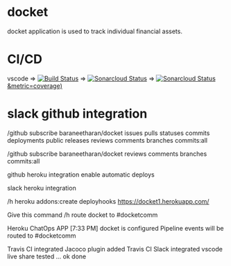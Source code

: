 # docket
docket application is used to track individual financial assets.

# CI/CD
vscode => [![Build Status](https://travis-ci.org/baraneetharan/docket.svg?branch=master)](https://travis-ci.org/baraneetharan/docket) => [![Sonarcloud Status](https://sonarcloud.io/api/project_badges/measure?project=com.kgisl%3Adocket&metric=alert_status)](https://sonarcloud.io/dashboard?id=com.kgisl%3Adocket) => [![Sonarcloud Status](https://sonarcloud.io/api/project_badges/measure?project=com.kgisl%3Adocket)&metric=coverage)](https://sonarcloud.io/dashboard?id=com.kgisl%3Adocket)

# slack github integration
/github subscribe baraneetharan/docket issues pulls statuses commits deployments public releases reviews comments branches commits:all

/github subscribe baraneetharan/docket reviews comments branches commits:all

github heroku integration enable automatic deploys

slack heroku integration

/h heroku addons:create deployhooks https://docket1.herokuapp.com/

Give this command
/h route docket to #docketcomm

Heroku ChatOps APP [7:33 PM]
docket is configured
Pipeline events will be routed to #docketcomm

Travis CI integrated
Jacoco plugin added
Travis CI Slack integrated
vscode live share tested ...
ok done
